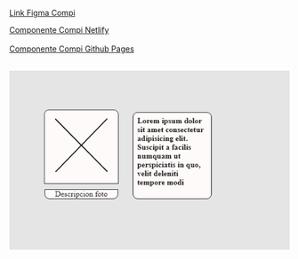 <a href="https://www.figma.com/file/dqmbK3Ajfez8YtkqKhGqxe/Untitled?node-id=0%3A1" target="_blank">Link Figma Compi</a>

<a href="https://vigorous-montalcini-2fa65b.netlify.app" target="_blank">Componente Compi Netlify</a><br><br>
<a href="https://sosan.github.io/componenteConCompanero/index.html" target="_blank">Componente Compi Github Pages</a>
<br><br>

<img src="./img/desktop/componentecompi.png">
